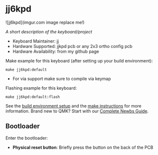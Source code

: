 # jj6kpd

![jj6kpd](imgur.com image replace me!)

*A short description of the keyboard/project*

* Keyboard Maintainer: [jj](https://github.com/04jj)
* Hardware Supported: jjkpd pcb or any 2x3 ortho config pcb
* Hardware Availability: from my github page

Make example for this keyboard (after setting up your build environment):

    make jj6kpd:default

* For via support make sure to compile via keymap

Flashing example for this keyboard:

    make jj6kpd:default:flash

See the [build environment setup](https://docs.qmk.fm/#/getting_started_build_tools) and the [make instructions](https://docs.qmk.fm/#/getting_started_make_guide) for more information. Brand new to QMK? Start with our [Complete Newbs Guide](https://docs.qmk.fm/#/newbs).

## Bootloader

Enter the bootloader:

* **Physical reset button**: Briefly press the button on the back of the PCB 

